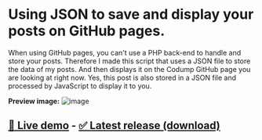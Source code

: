 # Using JSON to save and display your posts on GitHub pages.
When using GitHub pages, you can't use a PHP back-end to handle and store your posts. Therefore I made this script that uses a JSON file to store the data of my posts. And then displays it on the Codump GitHub page you are looking at right now. Yes, this post is also stored in a JSON file and processed by JavaScript to display it to you.

**Preview image:**
![image](https://user-images.githubusercontent.com/108196527/201470057-a93f9b73-2b6a-48a6-8eb3-88d6fc140bb4.png)

## <a href="https://codump.github.io/demo/save-and-display-posts-on-github-pages/" target="_new">🔗 Live demo</a> - <a href="https://github.com/codump/save-and-display-posts-on-github-pages/releases/latest" target="_new">✅ Latest release (download)</a>

